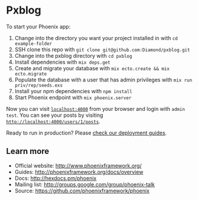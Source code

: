 # Pxblog

To start your Phoenix app:
  
  1. Change into the directory you want your project installed in with `cd example-folder`
  2. SSH clone this repo with `git clone git@github.com:Diamond/pxblog.git`
  3. Change into the pxblog directory with `cd pxblog`
  4. Install dependencies with `mix deps.get`
  5. Create and migrate your database with `mix ecto.create && mix ecto.migrate`
  6. Populate the database with a user that has admin privileges with `mix run priv/rep/seeds.exs`
  7. Install your npm dependencies with `npm install`
  6. Start Phoenix endpoint with `mix phoenix.server`

Now you can visit [`localhost:4000`](http://localhost:4000) from your browser and login with `admin` `test`. You can see your posts by visiting [`http://localhost:4000/users/1/posts`](http://localhost:4000/users/1/posts).

Ready to run in production? Please [check our deployment guides](http://www.phoenixframework.org/docs/deployment).

## Learn more

  * Official website: http://www.phoenixframework.org/
  * Guides: http://phoenixframework.org/docs/overview
  * Docs: http://hexdocs.pm/phoenix
  * Mailing list: http://groups.google.com/group/phoenix-talk
  * Source: https://github.com/phoenixframework/phoenix
